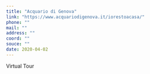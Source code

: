 ```yaml
---
title: "Acquario di Genova"
link: "https://www.acquariodigenova.it/iorestoacasa/"
phone: ""
mail: ""
address: ""
coord: ""
souce: ""
date: 2020-04-02
---
```


Virtual Tour
